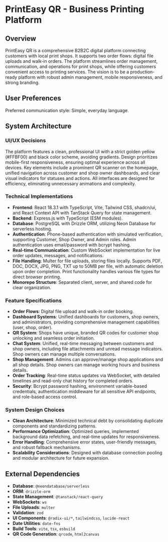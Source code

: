 # PrintEasy QR - Business Printing Platform

## Overview
PrintEasy QR is a comprehensive B2B2C digital platform connecting customers with local print shops. It supports two order flows: digital file uploads and walk-in orders. The platform streamlines order management, communication, and operations for print shops, while offering customers convenient access to printing services. The vision is to be a production-ready platform with robust admin management, mobile responsiveness, and strong branding.

## User Preferences
Preferred communication style: Simple, everyday language.

## System Architecture

### UI/UX Decisions
The platform features a clean, professional UI with a strict golden yellow (#FFBF00) and black color scheme, avoiding gradients. Design prioritizes mobile-first responsiveness, ensuring optimal experience across all devices. Key elements include a prominent QR scanner on the homepage, unified navigation across customer and shop owner dashboards, and clear visual indicators for statuses and actions. All interfaces are designed for efficiency, eliminating unnecessary animations and complexity.

### Technical Implementations
- **Frontend**: React 18.3.1 with TypeScript, Vite, Tailwind CSS, shadcn/ui, and React Context API with TanStack Query for state management.
- **Backend**: Express.js with TypeScript (ESM modules).
- **Database**: PostgreSQL with Drizzle ORM, utilizing Neon Database for serverless hosting.
- **Authentication**: Phone-based authentication with simulated verification, supporting Customer, Shop Owner, and Admin roles. Admin authentication uses email/password with bcrypt hashing.
- **Real-time Communication**: Custom WebSocket implementation for live order updates, messages, and notifications.
- **File Handling**: Multer for file uploads, storing files locally. Supports PDF, DOC, DOCX, JPG, PNG, TXT up to 50MB per file, with automatic deletion upon order completion. Print functionality handles various file types for direct browser printing.
- **Monorepo Structure**: Separated client, server, and shared code for clear organization.

### Feature Specifications
- **Order Flows**: Digital file upload and walk-in order booking.
- **Dashboard Systems**: Unified dashboards for customers, shop owners, and administrators, providing comprehensive management capabilities (user, shop, order).
- **QR System**: Shops have unique, branded QR codes for customer shop unlocking and seamless order initiation.
- **Chat System**: Unified, real-time messaging between customers and shop owners, including file attachments and unread message indicators. Shop owners can manage multiple conversations.
- **Shop Management**: Admins can approve/manage shop applications and all shop details. Shop owners can manage working hours and business details.
- **Order Tracking**: Real-time status updates via WebSocket, with detailed timelines and read-only chat history for completed orders.
- **Security**: Bcrypt password hashing, environment variable-based credentials, authentication middleware for all sensitive API endpoints, and role-based access control.

### System Design Choices
- **Clean Architecture**: Minimized technical debt by consolidating duplicate components and standardizing patterns.
- **Performance Optimization**: Optimized queries, implemented background data refetching, and real-time updates for responsiveness.
- **Error Handling**: Comprehensive error states, user-friendly messages, and robust fallback mechanisms.
- **Scalability Considerations**: Designed with database connection pooling and modular architecture for future expansion.

## External Dependencies
- **Database**: `@neondatabase/serverless`
- **ORM**: `drizzle-orm`
- **State Management**: `@tanstack/react-query`
- **WebSockets**: `ws`
- **File Uploads**: `multer`
- **Validation**: `zod`
- **UI Components**: `@radix-ui/*`, `tailwindcss`, `lucide-react`
- **Date Utilities**: `date-fns`
- **Build Tools**: `vite`, `tsx`, `esbuild`
- **QR Code Generation**: `qrcode`, `html2canvas`